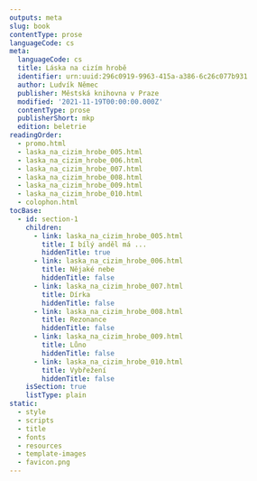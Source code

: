 ```yaml
---
outputs: meta
slug: book
contentType: prose
languageCode: cs
meta:
  languageCode: cs
  title: Láska na cizím hrobě
  identifier: urn:uuid:296c0919-9963-415a-a386-6c26c077b931
  author: Ludvík Němec
  publisher: Městská knihovna v Praze
  modified: '2021-11-19T00:00:00.000Z'
  contentType: prose
  publisherShort: mkp
  edition: beletrie
readingOrder:
  - promo.html
  - laska_na_cizim_hrobe_005.html
  - laska_na_cizim_hrobe_006.html
  - laska_na_cizim_hrobe_007.html
  - laska_na_cizim_hrobe_008.html
  - laska_na_cizim_hrobe_009.html
  - laska_na_cizim_hrobe_010.html
  - colophon.html
tocBase:
  - id: section-1
    children:
      - link: laska_na_cizim_hrobe_005.html
        title: I bílý anděl má ...
        hiddenTitle: true
      - link: laska_na_cizim_hrobe_006.html
        title: Nějaké nebe
        hiddenTitle: false
      - link: laska_na_cizim_hrobe_007.html
        title: Dírka
        hiddenTitle: false
      - link: laska_na_cizim_hrobe_008.html
        title: Rezonance
        hiddenTitle: false
      - link: laska_na_cizim_hrobe_009.html
        title: Lůno
        hiddenTitle: false
      - link: laska_na_cizim_hrobe_010.html
        title: Vybřežení
        hiddenTitle: false
    isSection: true
    listType: plain
static:
  - style
  - scripts
  - title
  - fonts
  - resources
  - template-images
  - favicon.png
---
```

